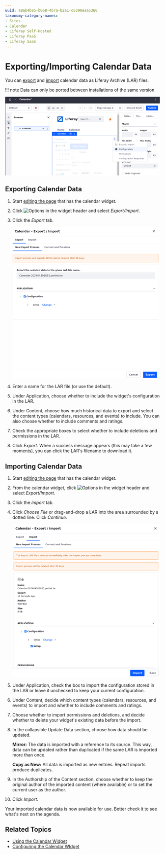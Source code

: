 ```yaml
---
uuid: a8ab4b85-b068-4b7a-b2a1-c6390eaa5360
taxonomy-category-names:
- Sites
- Calendar
- Liferay Self-Hosted
- Liferay PaaS
- Liferay SaaS
---
```


# Exporting/Importing Calendar Data

You can [export](#exporting-and-importing-calendar-data) and [import](#importing-calendar-data) calendar data as Liferay Archive (LAR) files.

!!! note
    Data can only be ported between installations of the same version.

![Use the widget configuration to Export/Import calendar data](./exporting-importing-calendar-data/images/01.png)

## Exporting Calendar Data

1. Start [editing the page](../../site-building/creating-pages/using-content-pages/adding-elements-to-content-pages.md) that has the calendar widget.

1. Click ![Options](../../images/icon-app-options.png) in the widget header and select *Export/Import*.

1. Click the *Export* tab.

   ![Calendar data export process.](./exporting-importing-calendar-data/images/02.png)

1. Enter a name for the LAR file (or use the default).

1. Under Application, choose whether to include the widget's configuration in the LAR.

1. Under Content, choose how much historical data to export and select the content types (calendars, resources, and events) to include. You can also choose whether to include comments and ratings.

1. Check the appropriate boxes to select whether to include deletions and permissions in the LAR.

1.  Click *Export*. When a success message appears (this may take a few moments), you can click the LAR's filename to download it.

## Importing Calendar Data

1. Start [editing the page](../../site-building/creating-pages/using-content-pages/adding-elements-to-content-pages.md) that has the calendar widget.

1. From the calendar widget, click ![Options](../../images/icon-app-options.png) in the widget header and select *Export/Import*.

1. Click the *Import* tab.

1. Click *Choose File* or drag-and-drop a LAR into the area surrounded by a dotted line. Click *Continue*.

   ![Calendar data import process.](./exporting-importing-calendar-data/images/03.png)

1. Under Application, check the box to import the configuration stored in the LAR or leave it unchecked to keep your current configuration.

1. Under Content, decide which content types (calendars, resources, and events) to import and whether to include comments and ratings.

1. Choose whether to import permissions and deletions, and decide whether to delete your widget's existing data before the import.

1. In the collapsible Update Data section, choose how data should be updated.

   **Mirror:** The data is imported with a reference to its source. This way, data can be updated rather than duplicated if the same LAR is imported more than once.

   **Copy as New:** All data is imported as new entries. Repeat imports produce duplicates.

1. In the Authorship of the Content section, choose whether to keep the original author of the imported content (where available) or to set the current user as the author.

1. Click *Import*.

Your imported calendar data is now available for use. Better check it to see what's next on the agenda.

## Related Topics

- [Using the Calendar Widget](./using-the-calendar-widget.md)
- [Configuring the Calendar WIdget](./configuring-the-calendar-widget.md)
